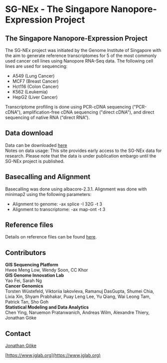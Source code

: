 # SG-NEx - The Singapore Nanopore-Expression Project
## The Singapore Nanopore-Expression Project

The SG-NEx project was initiated by the Genome Institute of Singapore with the aim to generate reference transcriptomes for 5 of the most commonly used cancer cell lines using Nanopore RNA-Seq data. The following cell lines are used for sequencing:

* A549 (Lung Cancer)    
* MCF7 (Breast Cancer)   
* Hct116 (Colon Cancer)
* K562 (Leukemia)  
* HepG2 (Liver Cancer)     
   

Transcriptome profiling is done using PCR-cDNA sequencing ("PCR-cDNA"), amplification-free cDNA sequencing ("direct cDNA"), and direct sequencing of native RNA (“direct RNA”). 

## Data download
Data can be downloaded [here](DATA.md)     
Notes on data usage: This site provides early access to the SG-NEx data for research. Please note that the data is under publication embargo until the SG-NEx project is published.

## Basecalling and Alignment

Basecalling was done using albacore-2.3.1. Alignment was done with minimap2 using the following parameters:    
 
* Alignment to genome:  -ax splice  -I 32G   -t 3 
* Alignment to transcriptome: -ax  map-ont  -t 3


## Reference files
Details on reference files can be found [here](ANNOTATIONS.md).


## Contributors
**GIS Sequencing Platform**            
Hwee Meng Low, Wendy Soon, CC Khor     
**GIS Genome Innovation Lab**        
Yao Fei, Sarah Ng    
**Cancer Genomics**            
Torsten Wüstefeld, Viktoriia Iakovleva, Ramanuj DasGupta, Shumei Chia, Lixia Xin, Shyam Prabhakar, Puay Leng Lee, Yu Qiang, Wai Leong Tam, Patrick Tan, Sho Goh     
**Statistical Modeling and Data Analytics**                     
Chen Ying, Naruemon Pratanwanich, Andreas Wilm, Alexandre Thiery, Jonathan Göke


## Contact
[Jonathan Göke](https://www.a-star.edu.sg/gis/Our-People/Investigator-details/source/faculty_member/user_id/160)

[https://www.jglab.org](https://www.jglab.org)


